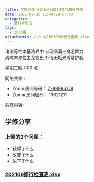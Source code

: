 ```yaml
---
title: 学修分享-2015届2021年9月28日共修
date: 2021-09-26 11:44:29-07:00
categories:
  - 慧灯禅修班
tags:
  - 2015届
attachments: /f/up/202109修行检查表.xlsx
---
```

诸法等性本基法界中 自现圆满三身游舞力  
离障本来怙主龙钦巴 祈请无垢光尊常护我



星期二晚 7:00 点

网络共修：

- Zoom 房间号码： [7789995278](https://us02web.zoom.us/j/7789995278?pwd=VjZmbWJFY2k2K0E5RVB2cTNIQmhqUT09)
- Zomm 房间密码： 19621211

共修内容:

## 学修分享

### 上师的3个问题：
- 获得了什么
- 改变了什么
- 放下了什么

### [202109修行检查表.xlsx](https://s3.ap-northeast-1.wasabisys.com/hdcx/hdv/f/up/202109修行检查表.xlsx)
